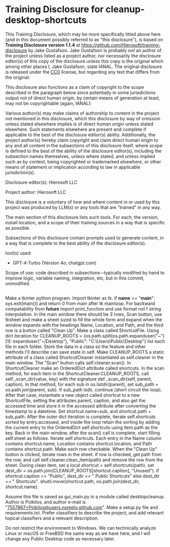 # Training Disclosure for cleanup-desktop-shortcuts
This Training Disclosure, which may be more specifically titled above here (and in this document possibly referred to as "this disclosure"), is based on **Training Disclosure version 1.1.4** at https://github.com/Hierosoft/training-disclosure by Jake Gustafson. Jake Gustafson is probably *not* an author of the project unless listed as a project author, nor necessarily the disclosure editor(s) of this copy of the disclosure unless this copy is the original which among other places I, Jake Gustafson, state IANAL. The original disclosure is released under the [CC0](https://creativecommons.org/public-domain/cc0/) license, but regarding any text that differs from the original:

This disclosure also functions as a claim of copyright to the scope described in the paragraph below since potentially in some jurisdictions output not of direct human origin, by certain means of generation at least, may not be copyrightable (again, IANAL):

Various author(s) may make claims of authorship to content in the project not mentioned in this disclosure, which this disclosure by way of omission unless stated elsewhere implies is of direct human origin unless stated elsewhere. Such statements elsewhere are present and complete if applicable to the best of the disclosure editor(s) ability. Additionally, the project author(s) hereby claim copyright and claim direct human origin to any and all content in the subsections of this disclosure itself, where scope is defined to the best of the ability of the disclosure editor(s), including the subsection names themselves, unless where stated, and unless implied such as by context, being copyrighted or trademarked elsewhere, or other means of statement or implication according to law in applicable jurisdiction(s).

Disclosure editor(s): Hierosoft LLC

Project author: Hierosoft LLC

This disclosure is a voluntary of how and where content in or used by this project was produced by LLM(s) or any tools that are "trained" in any way.

The main section of this disclosure lists such tools. For each, the version, install location, and a scope of their training sources in a way that is specific as possible.

Subsections of this disclosure contain prompts used to generate content, in a way that is complete to the best ability of the disclosure editor(s).

tool(s) used:
- GPT-4-Turbo (Version 4o, chatgpt.com)

Scope of use: code described in subsections--typically modified by hand to improve logic, variable naming, integration, etc, but in this commit, unmodified.

##
Make a tkinter python program. Import tkinter as tk. if __name__ == "__main__": sys.exit(main()) and return 0 from main after tk mainloop. For backward compatability from __future__ import print_function and use format not f string interpolation. In the main window there should be 3 rows, Scan button, use tksheet and make a sheet sized to fill the whole form and expand when the window expands with the headings Name, Location, and Path, and the third row is a button called "Clean Up". Make a class called ShortcutFile.  Using dict iteration for CLEANUP_ROOTS = {os.path.split(os.path.expanduser("~")[1]: expanduser("~/Desktop"), "Public": "C:\\Users\\Public\\Desktop"} list each file in each folder. Store the data in a class so the feature and other methods I'll describe can save state in self. Make CLEANUP_ROOTS a static attribute of a class called ShortcutCleaner instantiated as self.cleaner in the main window. The "Scan" button calls self.cleaner.scan(). In ShortcutCleaner make an OrderedDict attribute called shortcuts. In the scan method, for each item in the ShortcutCleaner.CLEANUP_ROOTS, call self._scan_dir(value, key) with the signature def _scan_dir(self, parent, caption). In that method, for each sub in os.listdir(parent), set sub_path = os.path.join(parent, sub). If sub_path isdir, continue (short circuit the loop). After that case, instantiate a new object called shortcut to a new ShortcutFile, setting the attributes parent, caption, and also get the accessed time and store it in the accessed attribute after converting the timestamp to a datetime. Set shortcut.name=sub, and shortcut.path = sub_path. After the outer dict iteration is complete, iterate self.shortcuts sorted by entry.accessed, and inside the loop retain the sorting by adding the current entry to the OrderedDict self.shortcuts using item.path as the key. Back in the main window, after the scan() call is complete, start filling self.sheet as follows. Iterate self.shortcuts. Each entry in the Name column contains shortcut.name, Location contains shortcut.location, and Path contains shortcut.path. Make each row checkable. When the "Clean Up" button is clicked, iterate rows in the sheet. if row is checked, get path from the row, and call self.cleaner.clean_item(path) and remove the row from the sheet. During clean item, set a local shortcut = self.shortcuts(path). set dest_dir = os.path.join(CLEANUP_ROOTS[shortcut.caption], "Unused"). if shortcut.caption == "Public", dest_dir += " Public Shortcuts" else dest_dir += " Shortcuts". shutil.move(shortcut.path, os.path.join(dest_dir, shortcut.name).

Assume this file is saved as gui_main.py in a module called desktopcleanup. Author is Poikilos, and author e-mail is "7557867+Poikilos@users.noreply.github.com". Make a setup.py file and requirements.txt. Prefer classifiers to describe the project, and add relevant topical classifiers and a relevant description.

Do not restrict the environment to Windows. We can technically analyze Linux or macOS or FreeBSD the same way as we have here, and I will change any Public Desktop code as necessary later.